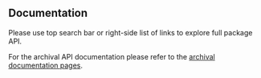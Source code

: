 [//]: # (Readme partial used by an API readme page)

## Documentation

Please use top search bar or right-side list of links to explore full package API.

For the archival API documentation please refer to the [archival documentation pages](https://thefill.github.io/jetli/archive "API documentations for the archival versions").

